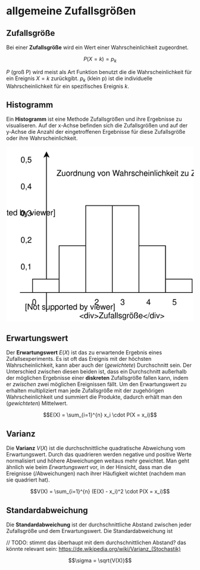 # allgemeine Zufallsgrößen

## Zufallsgröße

Bei einer **Zufallsgröße** wird ein Wert einer Wahrscheinlichkeit zugeordnet.

$$P(X = k) = p_k$$

$P$ (groß P) wird meist als Art Funktion benutzt die die Wahrscheinlichkeit für ein Ereignis $X = k$ zurückgibt. $p_k$ (klein p) ist die individuelle Wahrscheinlichkeit für ein spezifisches Ereignis $k$.

## Histogramm

Ein **Histogramm** ist eine Methode Zufallsgrößen und ihre Ergebnisse zu visualiseren. Auf der x-Achse befinden sich die Zufallsgrößen und auf der y-Achse die Anzahl der eingetroffenen Ergebnisse für diese Zufallsgröße oder ihre Wahrscheinlichkeit.

![Histogramm - Zuordnung von Wahrscheinlichkeit zu Zufallsgröße](../assets/mathe/histogramm.svg)

## Erwartungswert

Der **Erwartungswert** $E(X)$ ist das zu erwartende Ergebnis eines Zufallsexperiments. Es ist oft das Ereignis mit der höchsten Wahrscheinlichkeit, kann aber auch der (*gewichtete*) Durchschnitt sein. Der Unterschied zwischen diesen beiden ist, dass ein Durchschnitt außerhalb der möglichen Ergebnisse einer **diskreten** Zufallsgröße fallen kann, indem er *zwischen* zwei möglichen Ereignissen fällt. 
Um den Erwartungswert zu erhalten multipliziert man jede Zufallsgröße mit der zugehörigen Wahrscheinlichkeit und summiert die Produkte, dadurch erhält man den (*gewichteten*) Mittelwert.

$$E(X) = \sum_{i=1}^{n} x_i \cdot P(X = x_i)$$

## Varianz

Die **Varianz** $V(X)$ ist die durchschnittliche quadratische Abweichung vom Erwartungswert. Durch das quadrieren werden negative und positive Werte normalisiert und höhere Abweichungen weitaus mehr gewichtet. Man geht ähnlich wie beim *Erwartungswert* vor, in der Hinsicht, dass man die Ereignisse (/Abweichungen) nach ihrer Häufigkeit wichtet (nachdem man sie quadriert hat). 

$$V(X) = \sum_{i=1}^{n} (E(X) - x_i)^2 \cdot P(X = x_i)$$

## Standardabweichung

Die **Standardabweichung** ist der durchschnittliche Abstand zwischen jeder Zufallsgröße und dem Erwartungswert. Die Standardabweichung ist 

// TODO: stimmt das überhaupt mit dem durchschnittlichen Abstand? das könnte relevant sein: https://de.wikipedia.org/wiki/Varianz_(Stochastik)

$$\sigma = \sqrt{V(X)}$$
